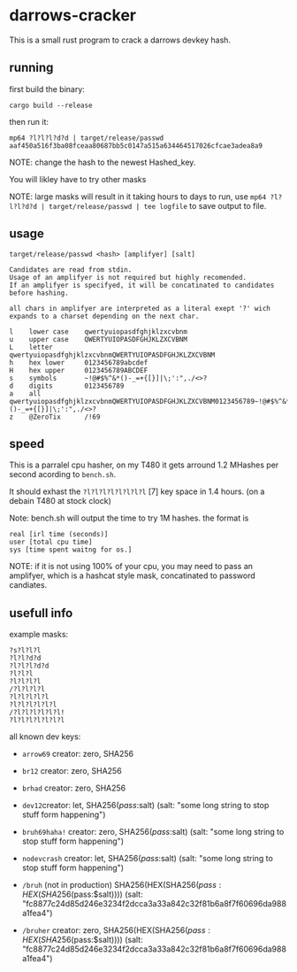 # darrows-cracker

This is a small rust program to crack a darrows devkey hash.

## running

first build the binary:

``cargo build --release``

then run it:

``mp64 ?l?l?l?d?d | target/release/passwd aaf450a516f3ba08fceaa80687bb5c0147a515a634464517026cfcae3adea8a9``

NOTE: change the hash to the newest Hashed_key.

You will likley have to try other masks 

NOTE: large masks will result in it taking hours to days to run, use ``mp64 ?l?l?l?d?d | target/release/passwd | tee logfile`` to save output to file.

## usage

```
target/release/passwd <hash> [amplifyer] [salt]

Candidates are read from stdin.
Usage of an amplifyer is not required but highly recomended.
If an amplifyer is specifyed, it will be concatinated to candidates before hashing.

all chars in amplifyer are interpreted as a literal exept '?' wich expands to a charset depending on the next char.

l    lower case    qwertyuiopasdfghjklzxcvbnm
u    upper case    QWERTYUIOPASDFGHJKLZXCVBNM
L    letter        qwertyuiopasdfghjklzxcvbnmQWERTYUIOPASDFGHJKLZXCVBNM
h    hex lower     0123456789abcdef
H    hex upper     0123456789ABCDEF
s    symbols       ~!@#$%^&*()-_=+{[}]|\;':",./<>?
d    digits        0123456789
a    all           qwertyuiopasdfghjklzxcvbnmQWERTYUIOPASDFGHJKLZXCVBNM0123456789~!@#$%^&*()-_=+{[}]|\;':",./<>?
z    @ZeroTix      /!69

```

## speed

This is a parralel cpu hasher, on my T480 it gets arround 1.2 MHashes per second acording to ``bench.sh``.

It should exhast the ``?l?l?l?l?l?l?l?l`` [7] key space in 1.4 hours. (on a debain T480 at stock clock)

Note: bench.sh will output the time to try 1M hashes. the format is
```
real [irl time (seconds)]
user [total cpu time]
sys [time spent waitng for os.]
```

NOTE: if it is not using 100% of your cpu, you may need to pass an amplifyer, which is a hashcat style mask, concatinated to password candiates.

## usefull info

example masks:

```
?s?l?l?l
?l?l?d?d
?l?l?l?d?d
?l?l?l
?l?l?l?l
/?l?l?l?l
?l?l?l?l?l
?l?l?l?l?l?l
/?l?l?l?l?l?l!
?l?l?l?l?l?l?l
```

all known dev keys:


- ``arrow69`` creator: zero, SHA256

- ``br12`` creator: zero, SHA256

- ``brhad`` creator: zero, SHA256

- ``dev12``creator: let, SHA256($pass:$salt) (salt: "some long string to stop stuff form happening")

- ``bruh69haha!`` creator: zero, SHA256($pass:$salt) (salt: "some long string to stop stuff form happening") 

- ``nodevcrash`` creator: let, SHA256($pass:$salt) (salt: "some long string to stop stuff form happening")

- ``/bruh`` (not in production)  SHA256(HEX(SHA256($pass:HEX(SHA256($pass:$salt)))) (salt: "fc8877c24d85d246e3234f2dcca3a33a842c32f81b6a8f7f60696da988a1fea4")

- ``/bruher`` creator: zero, SHA256(HEX(SHA256($pass:HEX(SHA256($pass:$salt)))) (salt: "fc8877c24d85d246e3234f2dcca3a33a842c32f81b6a8f7f60696da988a1fea4")

